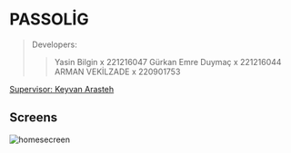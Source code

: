 # PASSOLİG

>Developers:
>>Yasin Bilgin x 221216047
>>Gürkan Emre Duymaç x 221216044
>>ARMAN VEKİLZADE x 220901753

[Supervisor: Keyvan Arasteh](https://github.com/keyvanarasteh)

## Screens

![homesecreen]()